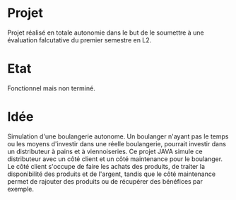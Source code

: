 # Projet
Projet réalisé en totale autonomie dans le but de le soumettre à une évaluation falcutative du premier semestre en L2.

# Etat 
Fonctionnel mais non terminé.

# Idée 
Simulation d'une boulangerie autonome. Un boulanger n'ayant pas le temps ou les moyens d'investir dans une réelle boulangerie, pourrait investir dans un distributeur à pains et à viennoiseries. Ce projet JAVA simule ce distributeur avec un côté client et un côté maintenance pour le boulanger. Le côté client s'occupe de faire les achats des produits, de traiter la disponibilité des produits et de l'argent, tandis que le côté maintenance permet de rajouter des produits ou de récupérer des bénéfices par exemple.





